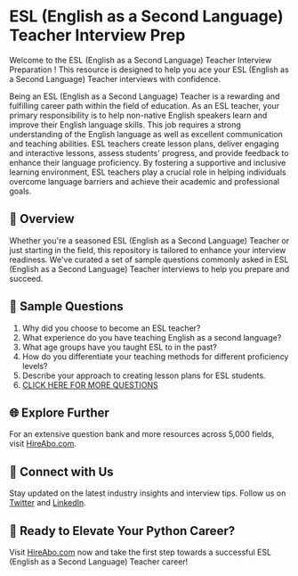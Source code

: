 # ESL (English as a Second Language) Teacher Interview Prep

Welcome to the ESL (English as a Second Language) Teacher Interview Preparation ! This resource is designed to help you ace your ESL (English as a Second Language) Teacher interviews with confidence.

Being an ESL (English as a Second Language) Teacher is a rewarding and fulfilling career path within the field of education. As an ESL teacher, your primary responsibility is to help non-native English speakers learn and improve their English language skills. This job requires a strong understanding of the English language as well as excellent communication and teaching abilities. ESL teachers create lesson plans, deliver engaging and interactive lessons, assess students' progress, and provide feedback to enhance their language proficiency. By fostering a supportive and inclusive learning environment, ESL teachers play a crucial role in helping individuals overcome language barriers and achieve their academic and professional goals.

## 🚀 Overview

Whether you're a seasoned ESL (English as a Second Language) Teacher or just starting in the field, this repository is tailored to enhance your interview readiness. We've curated a set of sample questions commonly asked in ESL (English as a Second Language) Teacher interviews to help you prepare and succeed.

## 📝 Sample Questions

1. Why did you choose to become an ESL teacher?
2. What experience do you have teaching English as a second language?
3. What age groups have you taught ESL to in the past?
4. How do you differentiate your teaching methods for different proficiency levels?
5. Describe your approach to creating lesson plans for ESL students.
6. [CLICK HERE FOR MORE QUESTIONS](https://hireabo.com/job/4_0_11/ESL%20English%20as%20a%20Second%20Language%20Teacher)

## 🌐 Explore Further

For an extensive question bank and more resources across 5,000 fields, visit [HireAbo.com](https://www.hireabo.com).

## 📱 Connect with Us

Stay updated on the latest industry insights and interview tips. Follow us on [Twitter](https://twitter.com/hireabo) and [LinkedIn](https://www.linkedin.com/in/hire-abo-3609972a8/).

## 🚀 Ready to Elevate Your Python Career?

Visit [HireAbo.com](https://www.hireabo.com) now and take the first step towards a successful ESL (English as a Second Language) Teacher career!
